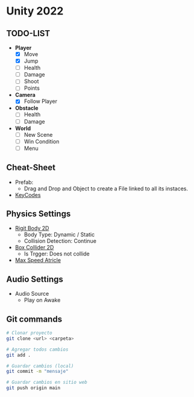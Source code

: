 # Unity 2022

## TODO-LIST
- **Player**
    - [X] Move
    - [X] Jump
    - [ ] Health
    - [ ] Damage
    - [ ] Shoot
    - [ ] Points
- **Camera**
    - [X] Follow Player
- **Obstacle**
    - [ ] Health
    - [ ] Damage
- **World**
    - [ ] New Scene
    - [ ] Win Condition
    - [ ] Menu

## Cheat-Sheet
- Prefab:
    - Drag and Drop and Object to create a File linked to all its instaces.
- [KeyCodes](https://docs.unity3d.com/2022.2/Documentation/ScriptReference/KeyCode.html)

## Physics Settings
- [Rigit Body 2D](https://docs.unity3d.com/2022.2/Documentation/ScriptReference/KeyCode.html)
    - Body Type: Dynamic / Static
    - Collision Detection: Continue
- [Box Collider 2D](https://docs.unity3d.com/2022.2/Documentation/ScriptReference/BoxCollider2D.html)
    - Is Trgger: Does not collide
- [Max Speed Atricle](https://forum.unity.com/threads/add-force-with-limits.631552/)

## Audio Settings
- Audio Source
    - Play on Awake

## Git commands

```bash
# Clonar proyecto
git clone <url> <carpeta>

# Agregar todos cambios
git add .

# Guardar cambios (local)
git commit -m "mensaje"

# Guardar cambios en sitio web
git push origin main
```
